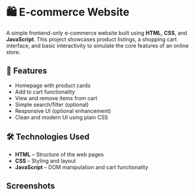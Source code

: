 # 🛍️ E-commerce Website

A simple frontend-only e-commerce website built using **HTML**, **CSS**, and **JavaScript**. This project showcases product listings, a shopping cart interface, and basic interactivity to simulate the core features of an online store.

## 🚀 Features

- Homepage with product cards
- Add to cart functionality
- View and remove items from cart
- Simple search/filter (optional)
- Responsive UI (optional enhancement)
- Clean and modern UI using plain CSS

## 🛠️ Technologies Used

- **HTML** – Structure of the web pages
- **CSS** – Styling and layout
- **JavaScript** – DOM manipulation and cart functionality

## Screenshots 
